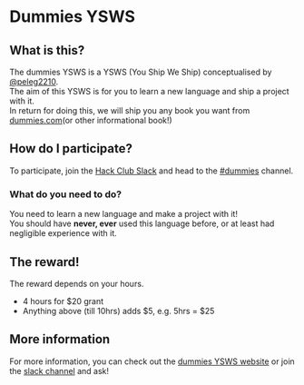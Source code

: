 <!-- # sv

Everything you need to build a Svelte project, powered by [`sv`](https://github.com/sveltejs/cli).

## Creating a project

If you're seeing this, you've probably already done this step. Congrats!

```bash
# create a new project in the current directory
npx sv create

# create a new project in my-app
npx sv create my-app
```

## Developing

Once you've created a project and installed dependencies with `npm install` (or `pnpm install` or `yarn`), start a development server:

```bash
npm run dev

# or start the server and open the app in a new browser tab
npm run dev -- --open
```

## Building

To create a production version of your app:

```bash
npm run build
```

You can preview the production build with `npm run preview`.

> To deploy your app, you may need to install an [adapter](https://svelte.dev/docs/kit/adapters) for your target environment.
--> 
# Dummies YSWS

## What is this?

The dummies YSWS is a YSWS (You Ship We Ship) conceptualised by [@peleg2210](https://hackclub.slack.com/team/U091DE0M4NB).  
The aim of this YSWS is for you to learn a new language and ship a project with it.  
In return for doing this, we will ship you any book you want from [dummies.com](https://www.dummies.com/)(or other informational book!)

## How do I participate?
To participate, join the [Hack Club Slack](https://hackclub.com/slack) and head to the [#dummies](https://hackclub.slack.com/archives/C096M3EV67M) channel.  

### What do you need to do?
You need to learn a new language and make a project with it!  
You should have **never, ever** used this language before, or at least had negligible experience with it.  

## The reward!
The reward depends on your hours.
- 4 hours for $20 grant
- Anything above (till 10hrs) adds $5, e.g. 5hrs = $25

## More information
For more information, you can check out the [dummies YSWS website](https://dummies.hackclub.com/) or join the [slack channel](https://hackclub.slack.com/archives/C096M3EV67M) and ask!
